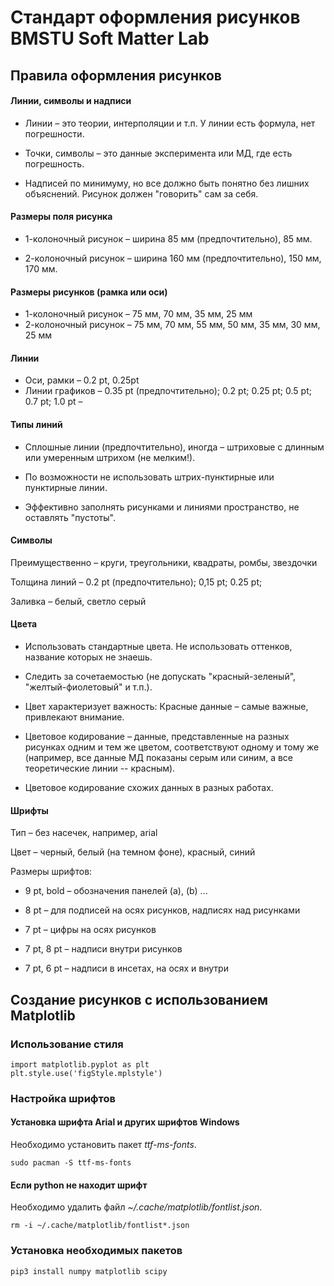 # Стандарт оформления рисунков BMSTU Soft Matter Lab

## Правила оформления рисунков

#### Линии, символы и надписи

+ Линии – это теории, интерполяции и т.п. У линии есть формула, нет погрешности.

+ Точки, символы – это данные эксперимента или МД, где есть погрешность.

+ Надписей по минимуму, но все должно быть понятно без лишних объяснений. Рисунок должен "говорить" сам за себя.


#### Размеры поля рисунка

+ 1-колоночный рисунок – ширина 85 мм (предпочтительно), 85 мм.

+ 2-колоночный рисунок – ширина 160 мм (предпочтительно), 150 мм, 170 мм.


#### Размеры рисунков (рамка или оси)

+ 1-колоночный рисунок – 75 мм, 70 мм, 35 мм, 25 мм
+ 2-колоночный рисунок – 75 мм, 70 мм, 55 мм, 50 мм, 35 мм, 30 мм, 25 мм


#### Линии

+ Оси, рамки – 0.2 pt, 0.25pt
+ Линии графиков – 0.35 pt (предпочтительно); 0.2 pt; 0.25 pt; 0.5 pt; 0.7 pt; 1.0 pt –


#### Типы линий

+ Сплошные линии (предпочтительно), иногда – штриховые с длинным или умеренным штрихом (не мелким!).

+ По возможности не использовать штрих-пунктирные или пунктирные линии.

+ Эффективно заполнять рисунками и линиями пространство, не оставлять "пустоты".


#### Символы

Преимущественно – круги, треугольники, квадраты, ромбы, звездочки

Толщина линий – 0.2 pt (предпочтительно); 0,15 pt; 0.25 pt;

Заливка – белый, светло серый


#### Цвета

+ Использовать стандартные цвета. Не использовать оттенков, название которых не знаешь.

+ Следить за сочетаемостью (не допускать "красный-зеленый", "желтый-фиолетовый" и т.п.).

+ Цвет характеризует важность: Красные данные – самые важные, привлекают внимание.

+ Цветовое кодирование – данные, представленные на разных рисунках одним и тем же цветом, соответствуют одному и тому же (например, все данные МД показаны серым или синим, а все теоретические линии -- красным).

+ Цветовое кодирование схожих данных в разных работах.


#### Шрифты

Тип – без насечек, например, arial

Цвет – черный, белый (на темном фоне), красный, синий

Размеры шрифтов:

+ 9 pt, bold – обозначения панелей (а), (b) ...

+ 8 pt – для подписей на осях рисунков, надписях над рисунками

+ 7 pt – цифры на осях рисунков

+ 7 pt, 8 pt – надписи внутри рисунков

+ 7 pt, 6 pt – надписи в инсетах, на осях и внутри

## Создание рисунков с использованием Matplotlib

### Использование стиля

```shell
import matplotlib.pyplot as plt
plt.style.use('figStyle.mplstyle')
```
### Настройка шрифтов

#### Установка шрифта Arial и других шрифтов Windows

Необходимо установить пакет *ttf-ms-fonts*.

```shell
sudo pacman -S ttf-ms-fonts
```

#### Если python не находит шрифт

Необходимо удалить файл *~/.cache/matplotlib/fontlist.json*.

```shell
rm -i ~/.cache/matplotlib/fontlist*.json
```

### Установка необходимых пакетов

```shell
pip3 install numpy matplotlib scipy
```

